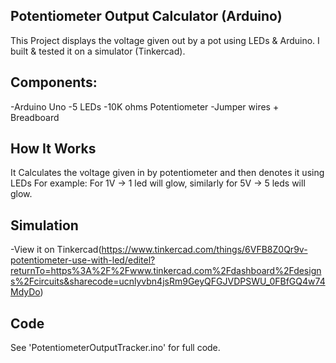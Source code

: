 ## Potentiometer Output Calculator (Arduino)
This Project displays the voltage given out by a pot using LEDs & Arduino.
I built & tested it on a simulator (Tinkercad).

## Components:
-Arduino Uno
-5 LEDs
-10K ohms Potentiometer
-Jumper wires + Breadboard

## How It Works
It Calculates the voltage given in by potentiometer and then denotes it using LEDs
For example: For 1V → 1 led will glow, similarly for 5V → 5 leds will glow.

## Simulation
-View it on Tinkercad(https://www.tinkercad.com/things/6VFB8Z0Qr9v-potentiometer-use-with-led/editel?returnTo=https%3A%2F%2Fwww.tinkercad.com%2Fdashboard%2Fdesigns%2Fcircuits&sharecode=ucnlyvbn4jsRm9GeyQFGJVDPSWU_0FBfGQ4w74MdyDo)

## Code
See 'PotentiometerOutputTracker.ino' for full code.